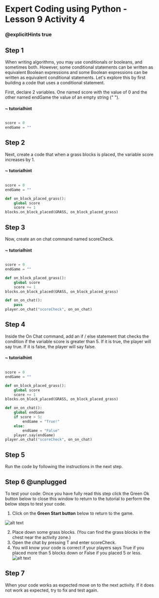 # Expert Coding using Python - Lesson 9 Activity 4
### @explicitHints true

## Step 1

When writing algorithms, you may use conditionals or booleans, and sometimes both.  However, some conditional statements can be written as equivalent Boolean expressions and some Boolean expressions can be written as equivalent conditional statements.
Let's explore this by first building a code that uses a conditional statement. 

First, declare 2 variables. One named score with the value of 0 and the other named endGame the value of an empty string (" ").  

#### ~ tutorialhint
```python

score = 0
endGame = ""

```

## Step 2

Next, create a code that when a grass blocks is placed, the variable score increases by 1. 

#### ~ tutorialhint
```python

score = 0
endGame = ""

def on_block_placed_grass():
    global score
    score += 1
blocks.on_block_placed(GRASS, on_block_placed_grass)

```

## Step 3

Now, create an on chat command named scoreCheck.  

#### ~ tutorialhint
```python

score = 0
endGame = ""

def on_block_placed_grass():
    global score
    score += 1
blocks.on_block_placed(GRASS, on_block_placed_grass)

def on_on_chat():
    pass
player.on_chat("scoreCheck", on_on_chat)

```

## Step 4

Inside the On Chat command, add an if / else statement that checks the condition if the variable score is greater than 5. If it is true, the player will say true.  If it is false, the player will say false. 


#### ~ tutorialhint
```python

score = 0
endGame = ""

def on_block_placed_grass():
    global score
    score += 1
blocks.on_block_placed(GRASS, on_block_placed_grass)

def on_on_chat():
    global endGame
    if score > 5:
        endGame = "True!"
    else:
        endGame = "False"
    player.say(endGame)
player.on_chat("scoreCheck", on_on_chat)

```

## Step 5

Run the code by following the instructions in the next step.


## Step 6 @unplugged
To test your code:
Once you have fully read this step click the Green Ok button below to close this window to return to the tutorial to perform the below steps to test your code.

1. Click on the **Green Start button** below to return to the game.

  

![alt text](https://expertjs.codingcredentials.com/Lesson1/1.1/1.JPG?raw=true  "Start")

2. Place down some grass blocks. (You can find the grass blocks in the chest near the activity zone.)
3. Open the chat by pressing T and enter scoreCheck.  
4. You will know your code is correct if your players says True if you placed more than 5 blocks down or False if you placed 5 or less. 
![alt text](https://expertjs.codingcredentials.com/Lesson9/9.2/9.2.png?raw=true  "code")

## Step 7
When your code works as expected move on to the next activity.
If it does not work as expected, try to fix and test again.